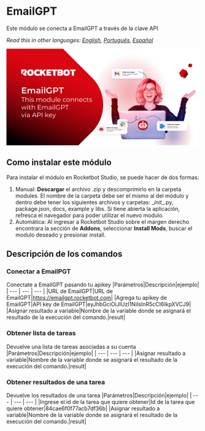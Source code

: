 # EmailGPT
  
Este módulo se conecta a EmailGPT a través de la clave API  

*Read this in other languages: [English](Manual_EmailGPT.md), [Português](Manual_EmailGPT.pr.md), [Español](Manual_EmailGPT.es.md)*
  
![banner](imgs/Banner_EmailGPT.jpg)
## Como instalar este módulo
  
Para instalar el módulo en Rocketbot Studio, se puede hacer de dos formas:
1. Manual: __Descargar__ el archivo .zip y descomprimirlo en la carpeta modules. El nombre de la carpeta debe ser el mismo al del módulo y dentro debe tener los siguientes archivos y carpetas: \__init__.py, package.json, docs, example y libs. Si tiene abierta la aplicación, refresca el navegador para poder utilizar el nuevo modulo.
2. Automática: Al ingresar a Rocketbot Studio sobre el margen derecho encontrara la sección de **Addons**, seleccionar **Install Mods**, buscar el modulo deseado y presionar install.  


## Descripción de los comandos

### Conectar a EmailPGT
  
Conectate a EmailGPT pasando tu apikey
|Parámetros|Descripción|ejemplo|
| --- | --- | --- |
|URL de EmailGPT|URL de EmailGPT|https://emailgpt.rocketbot.com|
|Agrega tu apikey de EmailGPT|API key de EmailGPT|eyJhbGciOiJIUzI1NiIsInR5cCI6IkpXVCJ9|
|Asignar resultado a variable|Nombre de la variable donde se asignará el resultado de la execución del comando.|result|

### Obtener lista de tareas
  
Devuelve una lista de tareas asociadas a su cuenta
|Parámetros|Descripción|ejemplo|
| --- | --- | --- |
|Asignar resultado a variable|Nombre de la variable donde se asignará el resultado de la execución del comando.|result|

### Obtener resultados de una tarea
  
Devuelve los resultados de una tarea
|Parámetros|Descripción|ejemplo|
| --- | --- | --- |
|Ingrese el id de la tarea que quiere obtener|Id de la tarea que quiere obtener|84cae6f0f77acb7df36b|
|Asignar resultado a variable|Nombre de la variable donde se asignará el resultado de la execución del comando.|result|
